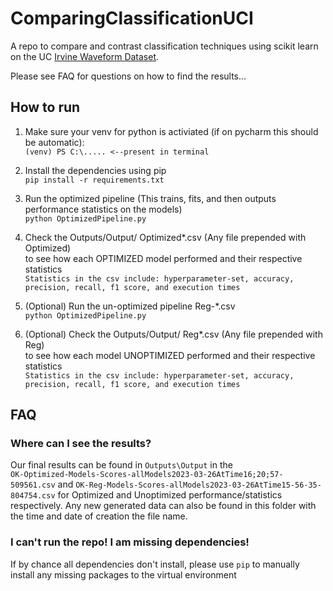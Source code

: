 # ComparingClassificationUCI

A repo to compare and contrast classification techniques using scikit learn on the UC [Irvine Waveform Dataset](https://archive-beta.ics.uci.edu/datasets?search=Waveform%20Database%20Generator%20(Version%202)).

Please see FAQ for questions on how to find the results...
## How to run

1. Make sure your venv for python is activiated (if on pycharm this should be automatic): \
``(venv) PS C:\..... <--present in terminal ``


2. Install the dependencies using pip \
``pip install -r requirements.txt ``


3. Run the optimized pipeline (This trains, fits, and then outputs performance statistics on the models) \
``python OptimizedPipeline.py``


4. Check the Outputs/Output/ Optimized*.csv (Any file prepended with Optimized) \
to see how each OPTIMIZED model performed and their respective statistics  
``Statistics in the csv include: hyperparameter-set, accuracy, precision, recall, f1 score, and execution times``


5. (Optional) Run the un-optimized pipeline Reg-*.csv \
``python OptimizedPipeline.py``


6. (Optional) Check the Outputs/Output/ Reg*.csv (Any file prepended with Reg) \
to see how each model UNOPTIMIZED performed and their respective statistics  
``Statistics in the csv include: hyperparameter-set, accuracy, precision, recall, f1 score, and execution times``

## FAQ

### Where can I see the results? 
Our final results can be found in ```Outputs\Output``` in the \
``OK-Optimized-Models-Scores-allModels2023-03-26AtTime16;20;57-509561.csv`` 
and ``OK-Reg-Models-Scores-allModels2023-03-26AtTime15-56-35-804754.csv`` for Optimized and Unoptimized 
performance/statistics respectively. Any new generated data can also be found in this folder with the time and date
of creation the file name.

### I can't run the repo! I am missing dependencies! 
If by chance all dependencies don't install, please use ``pip`` to manually install any missing packages to the virtual environment
